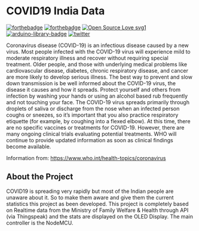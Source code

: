 # COVID19 India Data
[![forthebadge](https://forthebadge.com/images/badges/check-it-out.svg)](https://forthebadge.com)   [![forthebadge](https://forthebadge.com/images/badges/built-with-love.svg)](https://forthebadge.com)
[![Open Source Love svg1](https://badges.frapsoft.com/os/v1/open-source.svg?v=103)](https://github.com/ellerbrock/open-source-badges/) <a href="https://www.ardu-badge.com/HttpClient" rel="nofollow"><img src="https://camo.githubusercontent.com/f525e6f5b7e32b1598e692036b0ba8925dd8e824/68747470733a2f2f7777772e617264752d62616467652e636f6d2f62616467652f48747470436c69656e742e7376673f" alt="arduino-library-badge" data-canonical-src="https://www.ardu-badge.com/badge/HttpClient.svg?" style="max-width:100%;"></a>
[![twitter](https://badgen.net/twitter/follow/piysocial)](https://twitter/piysocial)

Coronavirus disease (COVID-19) is an infectious disease caused by a new virus.
Most people infected with the COVID-19 virus will experience mild to moderate respiratory illness and recover without requiring special treatment.  Older people, and those with underlying medical problems like cardiovascular disease, diabetes, chronic respiratory disease, and cancer are more likely to develop serious illness.
The best way to prevent and slow down transmission is be well informed about the COVID-19 virus, the disease it causes and how it spreads. Protect yourself and others from infection by washing your hands or using an alcohol based rub frequently and not touching your face. 
The COVID-19 virus spreads primarily through droplets of saliva or discharge from the nose when an infected person coughs or sneezes, so it’s important that you also practice respiratory etiquette (for example, by coughing into a flexed elbow).
At this time, there are no specific vaccines or treatments for COVID-19. However, there are many ongoing clinical trials evaluating potential treatments. WHO will continue to provide updated information as soon as clinical findings become available.

Information from: https://www.who.int/health-topics/coronavirus

<h2> About the Project </h2>
COVID19 is spreading very rapidly but most of the Indian people are unaware about it. So to make them aware and give them the current statistics this project as been developed.
This project is completely based on Realtime data from the Ministry of Family Welfare & Health through API (via Thingspeak) and the stats are displayed on the OLED Display. The main controller is the NodeMCU.



